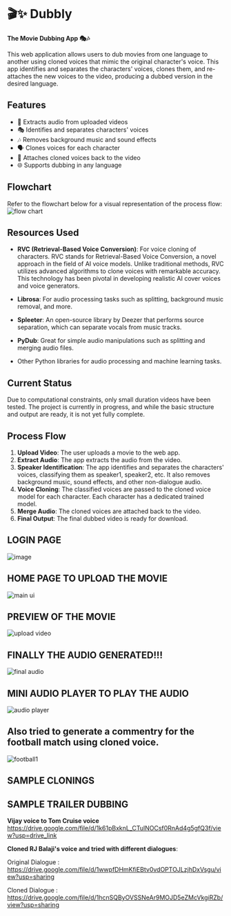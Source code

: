 # 🎬✨ Dubbly
**The Movie Dubbing App 🎭🎶**

This web application allows users to dub movies from one language to another using cloned voices that mimic the original character's voice. This app identifies and separates the characters' voices, clones them, and re-attaches the new voices to the video, producing a dubbed version in the desired language.

## Features

- 🎥 Extracts audio from uploaded videos
- 🎭 Identifies and separates characters' voices
- 🎶 Removes background music and sound effects
- 🗣️ Clones voices for each character
- 📼 Attaches cloned voices back to the video
- 🌐 Supports dubbing in any language



## Flowchart

Refer to the flowchart below for a visual representation of the process flow:
![flow chart](https://github.com/user-attachments/assets/4e3db292-e1da-4426-ba9c-4ceb97565222)


## Resources Used

- **RVC (Retrieval-Based Voice Conversion)**: For voice cloning of characters.
  RVC stands for Retrieval-Based Voice Conversion, a novel approach in the field of AI voice models. Unlike traditional methods, RVC utilizes advanced algorithms 
  to clone voices with remarkable accuracy. This technology has been pivotal in developing realistic AI cover voices and voice generators.
  
- **Librosa**: For audio processing tasks such as splitting, background music removal, and more.
- **Spleeter**: An open-source library by Deezer that performs source separation, which can separate vocals from music tracks.
- **PyDub**: Great for simple audio manipulations such as splitting and merging audio files.
- Other Python libraries for audio processing and machine learning tasks.

## Current Status

Due to computational constraints, only small duration videos have been tested. The project is currently in progress, and while the basic structure and output are ready, it is not yet fully complete.


## Process Flow

1. **Upload Video**: The user uploads a movie to the web app.
2. **Extract Audio**: The app extracts the audio from the video.
3. **Speaker Identification**: The app identifies and separates the characters' voices, classifying them as speaker1, speaker2, etc. It also removes background music, sound effects, and other non-dialogue audio.
4. **Voice Cloning**: The classified voices are passed to the cloned voice model for each character. Each character has a dedicated trained model.
5. **Merge Audio**: The cloned voices are attached back to the video.
6. **Final Output**: The final dubbed video is ready for download.

   

## LOGIN PAGE
![image](https://github.com/user-attachments/assets/b8d95c02-9bb0-4ff4-b30c-52683d28c3eb)


## HOME PAGE TO UPLOAD THE MOVIE
![main ui](https://github.com/user-attachments/assets/26eeeeb7-b111-4124-9cd9-daa16f5a3502)


## PREVIEW OF THE MOVIE
![upload video](https://github.com/user-attachments/assets/ea8a2e0a-34b4-4289-b61d-f4db2a141947)


## FINALLY THE AUDIO GENERATED!!!
![final audio](https://github.com/user-attachments/assets/436e8500-da82-4f09-9d8a-05f0aad8522a)


## MINI AUDIO PLAYER TO PLAY THE AUDIO
![audio player](https://github.com/user-attachments/assets/ae0cf064-2253-4edf-b75d-03230a900f01)


## Also tried to generate a commentry for the football match using cloned voice.

![football1](https://github.com/user-attachments/assets/15d14e72-78f4-4c2f-a280-8700c73772da)



## SAMPLE CLONINGS

## SAMPLE TRAILER DUBBING
**Vijay voice to Tom Cruise voice**
https://drive.google.com/file/d/1k61pBxknL_CTulNOCsf0RnAd4g5gfQ3f/view?usp=drive_link

**Cloned RJ Balaji's voice and tried with different dialogues**:

Original Dialogue : https://drive.google.com/file/d/1wwpfDHmKfiEBtv0vdOPTOJLzjhDxVsgu/view?usp=sharing

Cloned Dialogue   : https://drive.google.com/file/d/1hcnSQByOVSSNeAr9MOJD5eZMcVkgiRZb/view?usp=sharing
